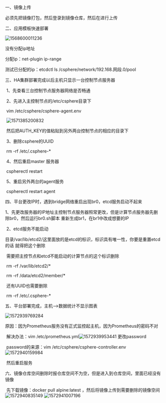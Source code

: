 一、镜像上传

必须先把镜像打包，然后登录到镜像仓库，然后在进行上传

二、应用模板快速部署

![1568600011236](C:\Users\Administrator\AppData\Roaming\Typora\typora-user-images\1568600011236.png)

没有分配ip地址

分配ip：net-plugin ip-range

测试已分配的ip：etcdctl ls /csphere/network/192.168.网段.0/pool

三、HA集群部署完成以后主机只显示一台控制节点服务器

​	1、先查看三台控制节点服务器网络是否畅通

​	2、先进入主控制节点的/etc/csphere目录下

​		vim  /etc/csphere/csphere-agent.env

​			![1571385200832](C:\Users\Administrator\AppData\Roaming\Typora\typora-user-images\1571385200832.png)

​		然后把AUTH_KEY的值粘贴到另外两台控制节点的相应的目录下

​	3、删除csphere的UUID

​		rm  -rf  /etc/.csphere-*

​	4、然后重启master 服务器  

​			cspherectl  restart

​	5、重启另外两台的agent服务

​			cspherectl   restart   agent

四、平台更改IP时，遇到bridge网络重启出现br0，etcd服务启动不起来

​	1、先更改服务器的IP地址主控制节点服务器照常更改，但是计算节点服务器先删除br0，然后运行br0.sh脚本       重新生成br1，在br1中改成想要的IP

​	2、etcd服务不能启动

​			目录/var/lib/etcd2/这里面放的是etcd的标识，标识具有唯一性，你要是重置etcd的话 就得把这个删除

​			需要把主控节点和etcd不能启动的计算节点的这个标识删除 

​					rm  -rf  /var/lib/etcd2/*

​					rm  -rf  /data/etcd2/member/*

​			还有UUID也需要删除

​					rm  -rf  /etc/.csphere-*

五、平台部署完成，主机—>数据统计不显示图表

![1572939769284](C:\Users\Administrator\AppData\Roaming\Typora\typora-user-images\1572939769284.png)

​			原因：因为Prometheus服务没有正式监控起主机，因为Prometheus的密码不对

​			解决办法：vim   /etc/prometheus.yml![1572939953441](C:\Users\Administrator\AppData\Roaming\Typora\typora-user-images\1572939953441.png)			更改password

​			password的来源：vim   /etc/csphere/csphere-controller.env	![1572940159984](C:\Users\Administrator\AppData\Roaming\Typora\typora-user-images\1572940159984.png)

​			然后重启服务

六、镜像仓库空间删除时报仓库空间不为空，但是进入到仓库空间，里面已经没有镜像

​		先下载镜像：docker  pull  alpine:latest  ，然后将镜像上传到需要删除的镜像空间		![1572940835149](C:\Users\Administrator\AppData\Roaming\Typora\typora-user-images\1572940835149.png)		![1572941007196](C:\Users\Administrator\AppData\Roaming\Typora\typora-user-images\1572941007196.png)	

​			